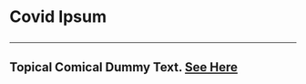# Covid Ipsum <hr /> 

## Topical Comical Dummy Text.  [See Here](https://tomcat-js.github.io/COVIDipsum/)

